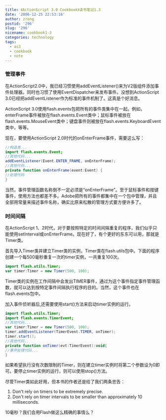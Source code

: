 ```yaml
---
title: 《ActionScript 3.0 Cookbook》读书笔记1.3
date: '2006-12-25 22:53:16'
author: zrong
postid: '296'
slug: '296'
nicename: cookbook1-3
categories: technology
tags:
  - as3
  - cookbook
  - note
---
```


### 管理事件

在ActionScript2.0中，我已经习惯使用addEventListener()来为V2版组件添加事件处理器。同时也习惯了使用EventDispatcher来发布事件。没想到ActionScript 3.0已经把addEventListener作为标准的事件机制了。这真是个好消息。

ActionScript 3.0使用flash.events包把所有的事件类集中在一起。例如，enterFrame事件被放在flash.events.Event类中；鼠标事件被放在flash.events.MouseEvent类中；键盘事件则被放在flash.events.KeyboardEvent类中，等等。

现在，要使用ActionScript 2.0时代的onEnterFrame事件，需要这么写：

``` ActionScript
//构造类...
import flash.events.Event;
//其他代码...
addEventListener(Event.ENTER_FRAME, onEnterFrame);
//其他代码...
private function onEnterFrame(event:Event) {
//处理代码
}
```

当然，事件管理函数名称倒不一定必须是“onEnterFrame”。至于鼠标事件和按键事件，使用方法也都差不多。Adobe把所有的事件都集中在一个包中管理，并且全部用常量来描述事件名称，确实比原来松散的管理方式要方便许多了。

<!--more-->

### 时间间隔

在ActionScript 1、2时代，对于要按照特定的时间间隔重复的程序，我们似乎只能使用setInterval或onEnterFrame。现在好了，有个更好的东东可以用，那就是Timer类。

首先导入Timer类并建立Timer类的实例，Timer类在flash.utils包中。下面的程序创建一个每500毫秒重复一次的timer实例，一共重复100次。

``` ActionScript
import flash.utils.Timer;
var timer:Timer = new Timer(500, 100);
```

Timer类的实例在工作间隔中会发出TIMER事件，通过为这个事件指定事件管理函数，就可以达到按特定事件间隔执行程序的目的。当然，这个事件也在flash.events包中。  

加入事件侦听器后,还需要使用start()方法来启动timer实例的运行。

``` ActionScript
import flash.utils.Timer;
import flash.events.TimerEvent;
//其他代码...
var timer:Timer = new Timer(500, 100);
timer.addEventListener(TimerEvent.TIMER, onTimer);
timer.start();
//其他代码..
private function onTimer(evt:TimerEvent):void{
//事件处理代码...
}
```

如果希望执行没有次数限制的Timer，则在建立timer实例时将第二个参数设为0即可。要停止timer实例的运行，则可以使用stop()方法。

尽管Timer类如此好用，但本书的作者还是给了我们两条忠告：

1.  Don't rely on timers to be extremely precise.
2.  Don't rely on timer intervals to be smaller than approximately 10 milliseconds.

10毫秒？我们会用Flash做这么精确的事情么？
